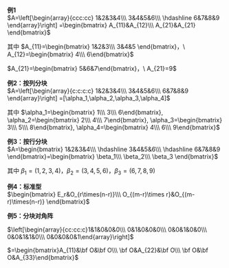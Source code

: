 **例1**  
 $A=\left[\begin{array}{ccc:cc}  
1&2&3&4\\\   
3&4&5&6\\\   
\hdashline  
6&7&8&9  
\end{array}\right]  
=\begin{bmatrix}  
A_{11}&A_{12}\\\ A_{21}&A_{21}  
\end{bmatrix}$   
  
其中  $A_{11}=\begin{bmatrix}  
1&2&3\\\   
3&4&5  
\end{bmatrix}，\   
A_{12}=\begin{bmatrix}  
4\\\ 6\end{bmatrix}$   
  
 $A_{21}=\begin{bmatrix}  
5&6&7\end{bmatrix}，\ A_{21}=9$   
  
**例2：按列分块**  
 $A=\left[\begin{array}{c:c:c:c}  
1&2&3&4\\\   
3&4&5&6\\\   
6&7&8&9  
\end{array}\right]  
=[\alpha_1,\alpha_2,\alpha_3,\alpha_4]$   
  
其中  $\alpha_1=\begin{bmatrix}  
1\\\ 3\\\ 6\end{bmatrix},  
\alpha_2=\begin{bmatrix}  
2\\\ 4\\\ 7\end{bmatrix},  
\alpha_3=\begin{bmatrix}  
3\\\ 5\\\ 8\end{bmatrix},  
\alpha_4=\begin{bmatrix}  
4\\\ 6\\\ 9\end{bmatrix}$   
  
**例3：按行分块**  
 $A=\begin{bmatrix}  
1&2&3&4\\\   
\hdashline  
3&4&5&6\\\   
\hdashline  
6&7&8&9  
\end{bmatrix}=\begin{bmatrix}  
\beta_1\\\   
\beta_2\\\   
\beta_3  
\end{bmatrix}$   
  
其中  $\beta_1=(1,2,3,4)，\beta_2=(3,4,5,6)，  
\beta_3=(6,7,8,9)$   
  
**例4：标准型**  
 $\begin{bmatrix}  
E_r&O_{r\times(n-r)}\\\   
O_{(m-r)\times r}&O_{(m-r)\times(n-r)}  
\end{bmatrix}$   
  
**例5：分块对角阵**  
  
 $\left[\begin{array}{cc:cc:c}1&1&0&0&0\\\ 0&1&0&0&0\\\ 0&0&1&0&0\\\ 0&0&1&1&0\\\ 0&0&0&0&1\end{array}\right]$   
  
 $=\begin{bmatrix}A_{11}&\bf O&\bf O\\\ \bf O&A_{22}&\bf O\\\ \bf O&\bf O&A_{33}\end{bmatrix}$   

